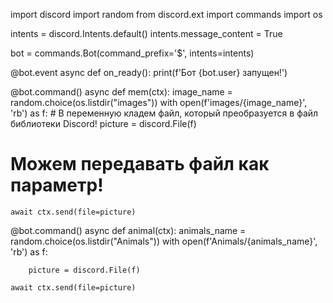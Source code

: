 import discord
import random
from discord.ext import commands
import os

intents = discord.Intents.default()
intents.message_content = True

bot = commands.Bot(command_prefix='$', intents=intents)

@bot.event
async def on_ready():
    print(f'Бот {bot.user} запущен!')

@bot.command()
async def mem(ctx):
    image_name = random.choice(os.listdir("images"))
    with open(f'images/{image_name}', 'rb') as f:
        # В переменную кладем файл, который преобразуется в файл библиотеки Discord!
        picture = discord.File(f)
   # Можем передавать файл как параметр!
    await ctx.send(file=picture)

@bot.command()
async def animal(ctx):
    animals_name = random.choice(os.listdir("Animals"))
    with open(f'Animals/{animals_name}', 'rb') as f:
        
        picture = discord.File(f)
   
    await ctx.send(file=picture)
